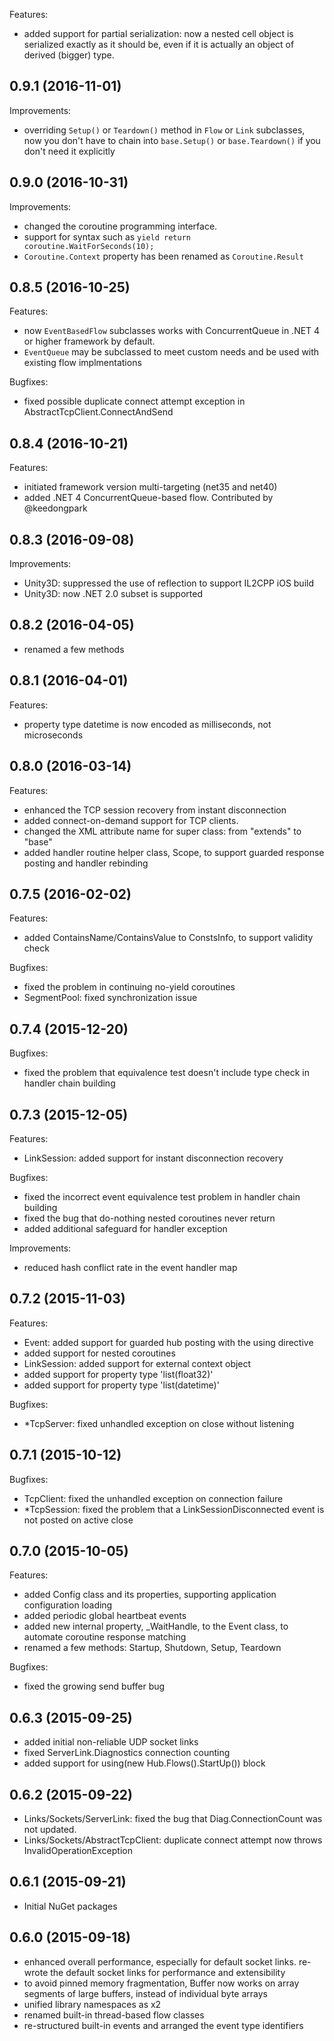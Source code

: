 Features:

- added support for partial serialization: now a nested cell object is serialized exactly as it should be, even if it is actually an object of derived (bigger) type.

## 0.9.1 (2016-11-01)

Improvements:

- overriding `Setup()` or `Teardown()` method in `Flow` or `Link` subclasses,
now you don't have to chain into `base.Setup()` or `base.Teardown()` if you don't
need it explicitly

## 0.9.0 (2016-10-31)

Improvements:

- changed the coroutine programming interface.
 - support for syntax such as `yield return coroutine.WaitForSeconds(10);`
 - `Coroutine.Context` property has been renamed as `Coroutine.Result`

## 0.8.5 (2016-10-25)

Features:

- now `EventBasedFlow` subclasses works with ConcurrentQueue in .NET 4 or higher framework by default.
- `EventQueue` may be subclassed to meet custom needs and be used with existing flow implmentations

Bugfixes:

- fixed possible duplicate connect attempt exception in AbstractTcpClient.ConnectAndSend

## 0.8.4 (2016-10-21)

Features:

- initiated framework version multi-targeting (net35 and net40)
- added .NET 4 ConcurrentQueue-based flow. Contributed by @keedongpark

## 0.8.3 (2016-09-08)

Improvements:

- Unity3D: suppressed the use of reflection to support IL2CPP iOS build
- Unity3D: now .NET 2.0 subset is supported

## 0.8.2 (2016-04-05)

- renamed a few methods

## 0.8.1 (2016-04-01)

Features:

- property type datetime is now encoded as milliseconds, not microseconds

## 0.8.0 (2016-03-14)

Features:

- enhanced the TCP session recovery from instant disconnection
- added connect-on-demand support for TCP clients.
- changed the XML attribute name for super class: from "extends" to "base"
- added handler routine helper class, Scope, to support guarded response posting and handler rebinding

## 0.7.5 (2016-02-02)

Features:

- added ContainsName/ContainsValue to ConstsInfo, to support validity check

Bugfixes:

- fixed the problem in continuing no-yield coroutines
- SegmentPool: fixed synchronization issue

## 0.7.4 (2015-12-20)

Bugfixes:

- fixed the problem that equivalence test doesn't include type check in handler chain building

## 0.7.3 (2015-12-05)

Features:

- LinkSession: added support for instant disconnection recovery

Bugfixes:

- fixed the incorrect event equivalence test problem in handler chain building
- fixed the bug that do-nothing nested coroutines never return
- added additional safeguard for handler exception

Improvements:

- reduced hash conflict rate in the event handler map

## 0.7.2 (2015-11-03)

Features:

- Event: added support for guarded hub posting with the using directive
- added support for nested coroutines
- LinkSession: added support for external context object
- added support for property type 'list(float32)'
- added support for property type 'list(datetime)'

Bugfixes:

- *TcpServer: fixed unhandled exception on close without listening

## 0.7.1 (2015-10-12)

Bugfixes:

- TcpClient: fixed the unhandled exception on connection failure
- *TcpSession: fixed the problem that a LinkSessionDisconnected event is not posted on active close

## 0.7.0 (2015-10-05)

Features:

- added Config class and its properties, supporting application configuration loading
- added periodic global heartbeat events
- added new internal property, _WaitHandle, to the Event class, to automate coroutine response matching
- renamed a few methods: Startup, Shutdown, Setup, Teardown

Bugfixes:

- fixed the growing send buffer bug

## 0.6.3 (2015-09-25)

- added initial non-reliable UDP socket links
- fixed ServerLink.Diagnostics connection counting
- added support for using(new Hub.Flows().StartUp()) block

## 0.6.2 (2015-09-22)

- Links/Sockets/ServerLink: fixed the bug that Diag.ConnectionCount was not updated.
- Links/Sockets/AbstractTcpClient: duplicate connect attempt now throws InvalidOperationException

## 0.6.1 (2015-09-21)

- Initial NuGet packages

## 0.6.0 (2015-09-18)

- enhanced overall performance, especially for default socket links. re-wrote
  the default socket links for performance and extensibility
- to avoid pinned memory fragmentation, Buffer now works on array segments of 
  large buffers, instead of individual byte arrays
- unified library namespaces as x2
- renamed built-in thread-based flow classes
- re-structured built-in events and arranged the event type identifiers
